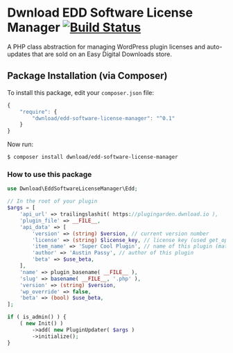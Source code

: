 # Dwnload EDD Software License Manager [![Build Status](https://travis-ci.org/dwnload/EddSoftwareLicenseManager.svg?branch=master)](https://travis-ci.org/dwnload/EddSoftwareLicenseManager)
A PHP class abstraction for managing WordPress plugin licenses and auto-updates that are sold on an Easy Digital Downloads store.

## Package Installation (via Composer)

To install this package, edit your `composer.json` file:

```js
{
    "require": {
        "dwnload/edd-software-license-manager": "^0.1"
    }
}
```

Now run:

`$ composer install dwnload/edd-software-license-manager`

### How to use this package

```php
use Dwnload\EddSoftwareLicenseManager\Edd;

// In the root of your plugin 
$args = [
    'api_url' => trailingslashit( https://plugingarden.dwnload.io ),
    'plugin_file' => __FILE__,
    'api_data' => [
        'version' => (string) $version, // current version number
        'license' => (string) $license_key, // license key (used get_option above to retrieve from DB)
        'item_name' => 'Super Cool Plugin', // name of this plugin (matching your EDD Download title)
        'author' => 'Austin Passy', // author of this plugin
        'beta' => $use_beta,
    ],
    'name' => plugin_basename( __FILE__ ),
    'slug' => basename( __FILE__, '.php' ),
    'version' => (string) $version,
    'wp_override' => false,
    'beta' => (bool) $use_beta,
];

if ( is_admin() ) {
    ( new Init() )
        ->add( new PluginUpdater( $args )
        ->initialize();
}
```